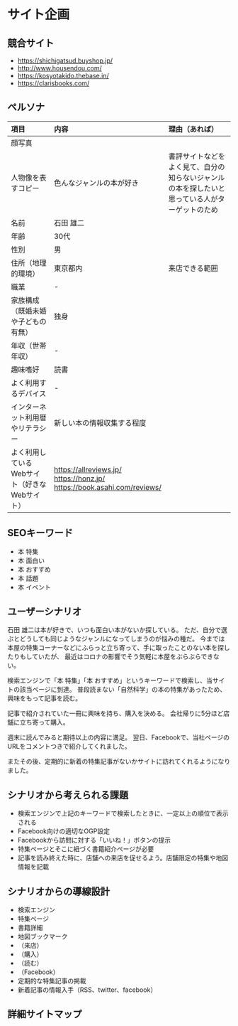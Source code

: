 # サイト企画

## 競合サイト
- https://shichigatsud.buyshop.jp/
- http://www.housendou.com/
- https://kosyotakido.thebase.in/
- https://clarisbooks.com/

## ペルソナ
| 項目 | 内容 | 理由（あれば） |
| :-- | :-- | :-- |
| 顔写真 |  |  |
| 人物像を表すコピー | 色んなジャンルの本が好き | 書評サイトなどをよく見て、自分の知らないジャンルの本を探したいと思っている人がターゲットのため |
| 名前 | 石田 雄二 |  |
| 年齢 | 30代 |  |
| 性別 | 男 |  |
| 住所（地理的環境） | 東京都内 | 来店できる範囲 |
| 職業 | - |  |
| 家族構成（既婚未婚や子どもの有無） | 独身 |  |
| 年収（世帯年収） | - |  |
| 趣味嗜好 | 読書 |  |
| よく利用するデバイス | - |  |
| インターネット利用暦やリテラシー | 新しい本の情報収集する程度 |  |
| よく利用しているWebサイト（好きなWebサイト） | https://allreviews.jp/<br>https://honz.jp/<br>https://book.asahi.com/reviews/ |  |

## SEOキーワード
- 本 特集
- 本 面白い
- 本 おすすめ
- 本 話題
- 本 イベント

## ユーザーシナリオ
石田 雄二は本が好きで、いつも面白い本がないか探している。
ただ、自分で選ぶとどうしても同じようなジャンルになってしまうのが悩みの種だ。
今までは本屋の特集コーナーなどにふらっと立ち寄って、手に取ったことのない本を探したりもしていたが、
最近はコロナの影響でそう気軽に本屋をぶらぶらできない。

検索エンジンで「本 特集」「本 おすすめ」というキーワードで検索し、当サイトの該当ページに到達。
普段読まない「自然科学」の本の特集があったため、興味をもって記事を読む。

記事で紹介されていた一冊に興味を持ち、購入を決める。
会社帰りに5分ほど店舗に立ち寄って購入。

週末に読んでみると期待以上の内容に満足。
翌日、Facebookで、当社ページのURLをコメントつきで紹介してくれました。

またその後、定期的に新着の特集記事がないかサイトに訪れてくれるようになりました。

## シナリオから考えられる課題
- 検索エンジンで上記のキーワードで検索したときに、一定以上の順位で表示される
- Facebook向けの適切なOGP設定
- Facebookから訪問に対する「いいね！」ボタンの提示
- 特集ページとそこに紐づく書籍紹介ページが必要
- 記事を読み終えた時に、店舗への来店を促せるよう。店舗限定の特集や地図情報を記載

## シナリオからの導線設計
- 検索エンジン
- 特集ページ
- 書籍詳細
- 地図ブックマーク
- （来店）
- （購入）
- （読む）
- （Facebook）
- 定期的な特集記事の掲載
- 新着記事の情報入手（RSS、twitter、facebook）

## 詳細サイトマップ
